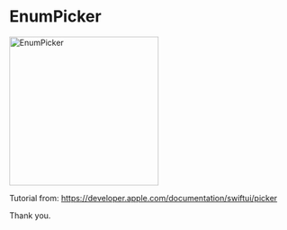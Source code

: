# EnumPicker

<img width="265" alt="EnumPicker" src="https://user-images.githubusercontent.com/3993516/129655670-4cee5cbb-1382-489c-a023-4c4570ed7f00.png">

Tutorial from: https://developer.apple.com/documentation/swiftui/picker

Thank you.

